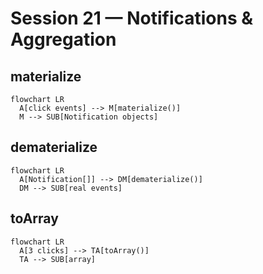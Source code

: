 # Session 21 — Notifications & Aggregation

## materialize
```mermaid
flowchart LR
  A[click events] --> M[materialize()]
  M --> SUB[Notification objects]
```
## dematerialize
```mermaid
flowchart LR
  A[Notification[]] --> DM[dematerialize()]
  DM --> SUB[real events]
```
## toArray
```mermaid
flowchart LR
  A[3 clicks] --> TA[toArray()]
  TA --> SUB[array]
```
